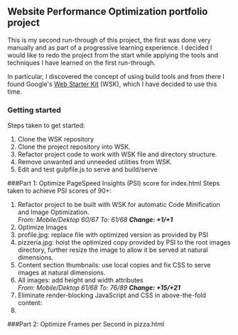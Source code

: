 ## Website Performance Optimization portfolio project

This is my second run-through of this project, the first was done very
manually and as part of a progressive learning experience. I decided
I would like to redo the project from the start while applying the tools
and techniques I have learned on the first run-through.

In particular, I discovered the concept of using build tools and from 
there I found Google's [Web Starter Kit](https://developers.google.com/web/starter-kit/)
(WSK), which I have decided to use this time.


### Getting started
Steps taken to get started:

1. Clone the WSK repository
2. Clone the project repository into WSK.
3. Refactor project code to work with WSK file and directory structure.
4. Remove unwanted and unneeded utilities from WSK.
5. Edit and test gulpfile.js to serve and build/serve 

###Part 1: Optimize PageSpeed Insights (PSI) score for index.html
Steps taken to achieve PSI scores of 90+:

1. Refactor project to be built with WSK for automatic Code Minification and
Image Optimization.
<br>_From: Mobile/Dektop 60/67 To: 61/68 **Change: +1/+1**_
2. Optimize Images
  1. profile.jpg: replace file with optimized version as provided by PSI
  2. pizzeria.jpg:  hoist the optimized copy provided by PSI to the root images directory, further resize the image to allow it be served at natural dimensions.
  3. Content section thumbnails: use local copies and fix CSS to serve images at natural dimensions.
  4. All images: add height and width attributes
<br>_From: Mobile/Dektop 61/68 To: 76/89 **Change: +15/+21**_
3. Eliminate render-blocking JavaScript and CSS in above-the-fold content:
  1. 




###Part 2: Optimize Frames per Second in pizza.html

